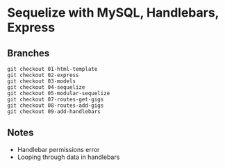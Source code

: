 # Sequelize with MySQL, Handlebars, Express

## Branches
```
git checkout 01-html-template
git checkout 02-express
git checkout 03-models
git checkout 04-sequelize
git checkout 05-modular-sequelize
git checkout 07-routes-get-gigs
git checkout 08-routes-add-gigs
git checkout 09-add-handlebars
```

## Notes
* Handlebar permissions error
* Looping through data in handlebars
